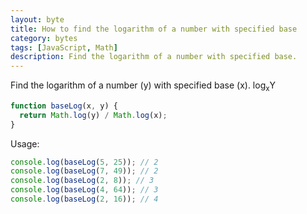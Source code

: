 ```yaml
---
layout: byte
title: How to find the logarithm of a number with specified base
category: bytes
tags: [JavaScript, Math]
description: Find the logarithm of a number with specified base.
---
```

Find the logarithm of a number (y) with specified base (x). log<sub>x</sub>Y

```javascript
function baseLog(x, y) {
  return Math.log(y) / Math.log(x);
}
```

Usage:

```javascript
console.log(baseLog(5, 25)); // 2
console.log(baseLog(7, 49)); // 2
console.log(baseLog(2, 8)); // 3
console.log(baseLog(4, 64)); // 3
console.log(baseLog(2, 16)); // 4
```
